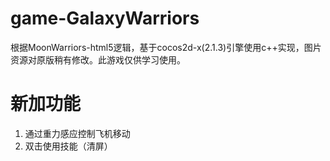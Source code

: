# game-GalaxyWarriors
根据MoonWarriors-html5逻辑，基于cocos2d-x(2.1.3)引擎使用c++实现，图片资源对原版稍有修改。此游戏仅供学习使用。

# 新加功能
1. 通过重力感应控制飞机移动
2. 双击使用技能（清屏）